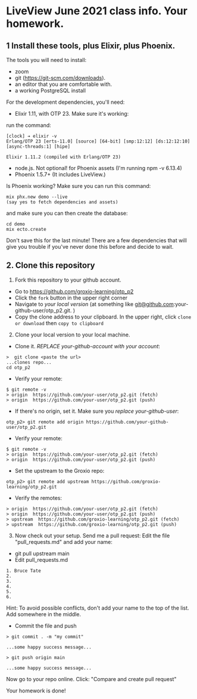 # LiveView June 2021 class info. Your homework. 

## 1 Install these tools, plus Elixir, plus Phoenix. 

The tools you will need to install: 

- zoom 
- git (https://git-scm.com/downloads). 
- an editor that you are comfortable with. 
- a working PostgreSQL install

For the development dependencies, you'll need: 

- Elixir 1.11, with OTP 23. Make sure it's working: 

run the command: 

```
[clock] ➔ elixir -v
Erlang/OTP 23 [erts-11.0] [source] [64-bit] [smp:12:12] [ds:12:12:10] [async-threads:1] [hipe]

Elixir 1.11.2 (compiled with Erlang/OTP 23)
```

- node.js. Not optional! for Phoenix assets (I'm running npm -v 6.13.4)
- Phoenix 1.5.7+ (It includes LiveView.)


Is Phoenix working? Make sure you can run this command: 

```
mix phx.new demo --live
(say yes to fetch dependencies and assets)
```

and make sure you can then create the database: 

```
cd demo
mix ecto.create
```

Don't save this for the last minute! There are a few dependencies that will give you trouble if you've never done this before and decide to wait. 


## 2. Clone this repository

1. Fork this repository to your github account. 

- Go to https://github.com/groxio-learning/otp_p2
- Click the `fork` button in the upper right corner
- Navigate to *your local version* (at something like git@github.com:your-github-user/otp_p2.git. )
- Copy the clone address to your clipboard. In the upper right, click `clone or download` then `copy to clipboard`

2. Clone your local version to your local machine. 

- Clone it. *REPLACE your-github-account with your account*:  

```
>  git clone <paste the url>
...clones repo...
cd otp_p2
```

- Verify your remote: 

```
$ git remote -v
> origin  https://github.com/your-user/otp_p2.git (fetch)
> origin  https://github.com/your-user/otp_p2.git (push)
```


- If there's no origin, set it. Make sure you *replace your-github-user*:

```
otp_p2> git remote add origin https://github.com/your-github-user/otp_p2.git
```

- Verify your remote: 

```
$ git remote -v
> origin  https://github.com/your-user/otp_p2.git (fetch)
> origin  https://github.com/your-user/otp_p2.git (push)
```

- Set the upstream to the Groxio repo:

```
otp_p2> git remote add upstream https://github.com/groxio-learning/otp_p2.git
```

- Verify the remotes: 

```
> origin  https://github.com/your-user/otp_p2.git (fetch)
> origin  https://github.com/your-user/otp_p2.git (push)
> upstream  https://github.com/groxio-learning/otp_p2.git (fetch)
> upstream  https://github.com/groxio-learning/otp_p2.git (push)
```

3. Now check out your setup. Send me a pull request: Edit the file "pull_requests.md" and add your name: 

- git pull upstream main
- Edit pull_requests.md

```
1. Bruce Tate
2. 
3. 
4. 
5. 
6. 
```

Hint: To avoid possible conflicts, don't add your name to the top of the list. Add somewhere in the middle. 

- Commit the file and push

```
> git commit . -m "my commit"

...some happy success message...

> git push origin main

...some happy success message...
```

Now go to your repo online. Click: "Compare and create pull request" 

Your homework is done!
